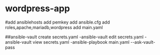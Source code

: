 # wordpress-app

#add ansiblehosts
add pemkey
add ansible.cfg
add roles,apache,mariadb,wordpress
add main.yaml



##ansible-vault create secrets.yaml
 -ansible-vault edit secrets.yaml
 -ansible-vault view secrets.yaml
 -ansible-playbook main.yaml --ask-vault-pass
